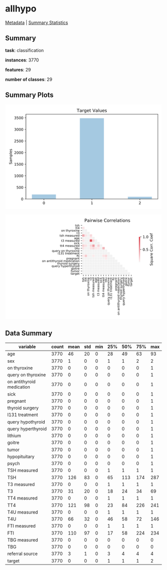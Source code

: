# allhypo

[Metadata](metadata.yaml) | [Summary Statistics](summary_stats.csv)

## Summary

**task**: classification

**instances**: 3770

**features**: 29

**number of classes**: 29

## Summary Plots

![Labels](label.svg)

![Corr](corr.svg)

## Data Summary

|	variable	|	count	|	mean	|	std	|	min	|	25%	|	50%	|	75%	|	max|
| --- | --- | --- | --- | --- | --- | --- | --- | --- |
|	age	|	3770	|	46	|	20	|	0	|	28	|	49	|	63	|	93
|	sex	|	3770	|	1	|	0	|	0	|	1	|	1	|	2	|	2
|	on thyroxine	|	3770	|	0	|	0	|	0	|	0	|	0	|	0	|	1
|	query on thyroxine	|	3770	|	0	|	0	|	0	|	0	|	0	|	0	|	1
|	on antithyroid medication	|	3770	|	0	|	0	|	0	|	0	|	0	|	0	|	1
|	sick	|	3770	|	0	|	0	|	0	|	0	|	0	|	0	|	1
|	pregnant	|	3770	|	0	|	0	|	0	|	0	|	0	|	0	|	1
|	thyroid surgery	|	3770	|	0	|	0	|	0	|	0	|	0	|	0	|	1
|	I131 treatment	|	3770	|	0	|	0	|	0	|	0	|	0	|	0	|	1
|	query hypothyroid	|	3770	|	0	|	0	|	0	|	0	|	0	|	0	|	1
|	query hyperthyroid	|	3770	|	0	|	0	|	0	|	0	|	0	|	0	|	1
|	lithium	|	3770	|	0	|	0	|	0	|	0	|	0	|	0	|	1
|	goitre	|	3770	|	0	|	0	|	0	|	0	|	0	|	0	|	1
|	tumor	|	3770	|	0	|	0	|	0	|	0	|	0	|	0	|	1
|	hypopituitary	|	3770	|	0	|	0	|	0	|	0	|	0	|	0	|	1
|	psych	|	3770	|	0	|	0	|	0	|	0	|	0	|	0	|	1
|	TSH measured	|	3770	|	0	|	0	|	0	|	1	|	1	|	1	|	1
|	TSH	|	3770	|	126	|	83	|	0	|	65	|	113	|	174	|	287
|	T3 measured	|	3770	|	0	|	0	|	0	|	1	|	1	|	1	|	1
|	T3	|	3770	|	31	|	20	|	0	|	18	|	24	|	34	|	69
|	TT4 measured	|	3770	|	0	|	0	|	0	|	1	|	1	|	1	|	1
|	TT4	|	3770	|	121	|	98	|	0	|	23	|	84	|	226	|	241
|	T4U measured	|	3770	|	0	|	0	|	0	|	1	|	1	|	1	|	1
|	T4U	|	3770	|	66	|	32	|	0	|	46	|	58	|	72	|	146
|	FTI measured	|	3770	|	0	|	0	|	0	|	1	|	1	|	1	|	1
|	FTI	|	3770	|	110	|	97	|	0	|	17	|	58	|	224	|	234
|	TBG measured	|	3770	|	0	|	0	|	0	|	0	|	0	|	0	|	0
|	TBG	|	3770	|	0	|	0	|	0	|	0	|	0	|	0	|	0
|	referral source	|	3770	|	3	|	1	|	0	|	3	|	4	|	4	|	4
|	target	|	3770	|	0	|	0	|	0	|	1	|	1	|	1	|	2
